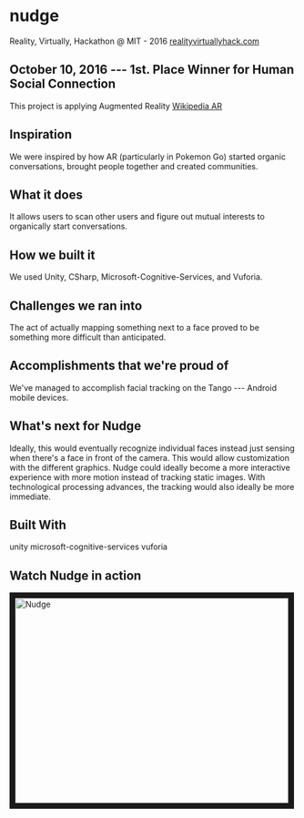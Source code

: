 # nudge
Reality, Virtually, Hackathon @ MIT - 2016
[realityvirtuallyhack.com](http://www.realityvirtuallyhack.com/)

## October 10, 2016 --- 1st. Place Winner for Human Social Connection
This project is applying Augmented Reality [Wikipedia AR](https://en.wikipedia.org/wiki/Augmented_reality)

## Inspiration
We were inspired by how AR (particularly in Pokemon Go) started organic conversations, brought people together and created communities.

## What it does
It allows users to scan other users and figure out mutual interests to organically start conversations.

## How we built it
We used Unity, CSharp, Microsoft-Cognitive-Services, and Vuforia.

## Challenges we ran into
The act of actually mapping something next to a face proved to be something more difficult than anticipated.

## Accomplishments that we're proud of
We've managed to accomplish facial tracking on the Tango --- Android mobile devices.

## What's next for Nudge
Ideally, this would eventually recognize individual faces instead just sensing when there's a face in front of the camera. This would allow customization with the different graphics. Nudge could ideally become a more interactive experience with more motion instead of tracking static images. With technological processing advances, the tracking would also ideally be more immediate.

## Built With
unity
microsoft-cognitive-services
vuforia

## Watch Nudge in action

<a href="http://www.youtube.com/watch?feature=player_embedded&v=IQ9PetAPLa8
" target="_blank"><img src="http://img.youtube.com/vi/IQ9PetAPLa8/0.jpg" 
alt="Nudge" width="480" height="360" border="10" /></a>
